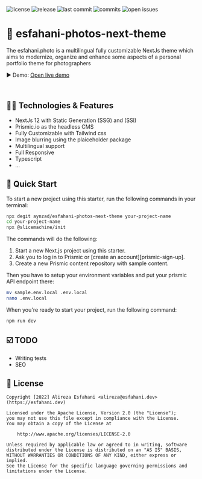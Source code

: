 <p align="left">
    <span><img src="https://badgen.net/badge/license/MIT/blue" alt="license"></span>
    <span><img src="https://badgen.net/github/releases/aynzad/esfahani-photos-next-theme" alt="release"></span>
    <span><img src="https://badgen.net/github/last-commit/aynzad/esfahani-photos-next-theme" alt="last commit"></span>
    <span><img src="https://badgen.net/github/commits/aynzad/esfahani-photos-next-theme" alt="commits"></span>
    <span><img src="https://badgen.net/github/open-issues/aynzad/esfahani-photos-next-theme" alt="open issues"></span>
</p>

# 🌆 esfahani-photos-next-theme

The esfahani.photo is a multilingual fully customizable NextJs theme which aims to modernize, organize and enhance some aspects of a personal portfolio theme for photographers

▶️ Demo: [Open live demo](https://esfahani-photos-next-theme.vercel.app/)

&nbsp;

## 🧞‍♂️ Technologies & Features

- NextJs 12 with Static Generation (SSG) and (SSI)
- Prismic.io as the headless CMS
- Fully Customizable with Tailwind css
- Image blurring using the plaiceholder package
- Multilingual support
- Full Responsive
- Typescript
- ...

## 🚀 Quick Start

To start a new project using this starter, run the following commands in your terminal:

```sh
npx degit aynzad/esfahani-photos-next-theme your-project-name
cd your-project-name
npx @slicemachine/init
```

The commands will do the following:

1. Start a new Next.js project using this starter.
2. Ask you to log in to Prismic or [create an account][prismic-sign-up].
3. Create a new Prismic content repository with sample content.

Then you have to setup your environment variables and put your prismic API endpoint there:

```sh
mv sample.env.local .env.local
nano .env.local
```

When you're ready to start your project, run the following command:

```sh
npm run dev
```

## ☑️ TODO

- Writing tests
- SEO

## 📝 License

```
Copyright [2022] Alireza Esfahani <alireza@esfahani.dev> (https://esfahani.dev)

Licensed under the Apache License, Version 2.0 (the "License");
you may not use this file except in compliance with the License.
You may obtain a copy of the License at

    http://www.apache.org/licenses/LICENSE-2.0

Unless required by applicable law or agreed to in writing, software
distributed under the License is distributed on an "AS IS" BASIS,
WITHOUT WARRANTIES OR CONDITIONS OF ANY KIND, either express or implied.
See the License for the specific language governing permissions and
limitations under the License.
```
